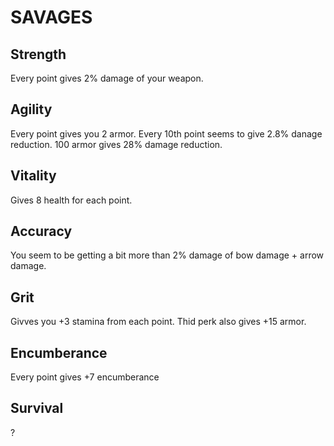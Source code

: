 # SAVAGES
## Strength
Every point gives 2% damage of your weapon.

## Agility
Every point gives you 2 armor. Every 10th point seems to give 2.8% danage reduction. 100 armor gives 28% damage reduction.

## Vitality
Gives 8 health for each point.

## Accuracy 
You seem to be getting a bit more than 2% damage of bow damage + arrow damage.

## Grit
Givves you +3 stamina from each point. Thid perk also gives +15 armor.

## Encumberance
Every point gives +7 encumberance 

## Survival
?